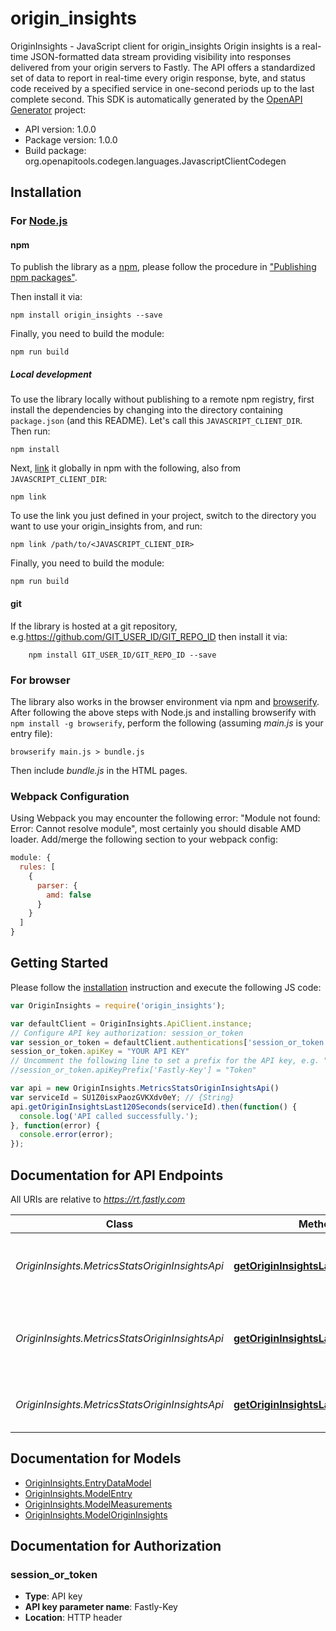 # origin_insights

OriginInsights - JavaScript client for origin_insights
Origin insights is a real-time JSON-formatted data stream providing visibility into responses delivered from your origin servers to Fastly. The API offers a standardized set of data to report in real-time every origin response, byte, and status code received by a specified service in one-second periods up to the last complete second.
This SDK is automatically generated by the [OpenAPI Generator](https://openapi-generator.tech) project:

- API version: 1.0.0
- Package version: 1.0.0
- Build package: org.openapitools.codegen.languages.JavascriptClientCodegen

## Installation

### For [Node.js](https://nodejs.org/)

#### npm

To publish the library as a [npm](https://www.npmjs.com/), please follow the procedure in ["Publishing npm packages"](https://docs.npmjs.com/getting-started/publishing-npm-packages).

Then install it via:

```shell
npm install origin_insights --save
```

Finally, you need to build the module:

```shell
npm run build
```

##### Local development

To use the library locally without publishing to a remote npm registry, first install the dependencies by changing into the directory containing `package.json` (and this README). Let's call this `JAVASCRIPT_CLIENT_DIR`. Then run:

```shell
npm install
```

Next, [link](https://docs.npmjs.com/cli/link) it globally in npm with the following, also from `JAVASCRIPT_CLIENT_DIR`:

```shell
npm link
```

To use the link you just defined in your project, switch to the directory you want to use your origin_insights from, and run:

```shell
npm link /path/to/<JAVASCRIPT_CLIENT_DIR>
```

Finally, you need to build the module:

```shell
npm run build
```

#### git

If the library is hosted at a git repository, e.g.https://github.com/GIT_USER_ID/GIT_REPO_ID
then install it via:

```shell
    npm install GIT_USER_ID/GIT_REPO_ID --save
```

### For browser

The library also works in the browser environment via npm and [browserify](http://browserify.org/). After following
the above steps with Node.js and installing browserify with `npm install -g browserify`,
perform the following (assuming *main.js* is your entry file):

```shell
browserify main.js > bundle.js
```

Then include *bundle.js* in the HTML pages.

### Webpack Configuration

Using Webpack you may encounter the following error: "Module not found: Error:
Cannot resolve module", most certainly you should disable AMD loader. Add/merge
the following section to your webpack config:

```javascript
module: {
  rules: [
    {
      parser: {
        amd: false
      }
    }
  ]
}
```

## Getting Started

Please follow the [installation](#installation) instruction and execute the following JS code:

```javascript
var OriginInsights = require('origin_insights');

var defaultClient = OriginInsights.ApiClient.instance;
// Configure API key authorization: session_or_token
var session_or_token = defaultClient.authentications['session_or_token'];
session_or_token.apiKey = "YOUR API KEY"
// Uncomment the following line to set a prefix for the API key, e.g. "Token" (defaults to null)
//session_or_token.apiKeyPrefix['Fastly-Key'] = "Token"

var api = new OriginInsights.MetricsStatsOriginInsightsApi()
var serviceId = SU1Z0isxPaozGVKXdv0eY; // {String} 
api.getOriginInsightsLast120Seconds(serviceId).then(function() {
  console.log('API called successfully.');
}, function(error) {
  console.error(error);
});


```

## Documentation for API Endpoints

All URIs are relative to *https://rt.fastly.com*

Class | Method | HTTP request | Description
------------ | ------------- | ------------- | -------------
*OriginInsights.MetricsStatsOriginInsightsApi* | [**getOriginInsightsLast120Seconds**](docs/MetricsStatsOriginInsightsApi.md#getOriginInsightsLast120Seconds) | **GET** /v1/channel/{service_id}/ts/h?kind&#x3D;origin_insights | Get real-time origin data for the last 120 seconds
*OriginInsights.MetricsStatsOriginInsightsApi* | [**getOriginInsightsLastMaxEntries**](docs/MetricsStatsOriginInsightsApi.md#getOriginInsightsLastMaxEntries) | **GET** /v1/channel/{service_id}/ts/h/limit/{max_entries}?kind&#x3D;origin_insights | Get a limited number of real-time origin data entries
*OriginInsights.MetricsStatsOriginInsightsApi* | [**getOriginInsightsLastSecond**](docs/MetricsStatsOriginInsightsApi.md#getOriginInsightsLastSecond) | **GET** /v1/channel/{service_id}/ts/{start_timestamp}?kind&#x3D;origin_insights | Get real-time origin data for the last second


## Documentation for Models

 - [OriginInsights.EntryDataModel](docs/EntryDataModel.md)
 - [OriginInsights.ModelEntry](docs/ModelEntry.md)
 - [OriginInsights.ModelMeasurements](docs/ModelMeasurements.md)
 - [OriginInsights.ModelOriginInsights](docs/ModelOriginInsights.md)


## Documentation for Authorization



### session_or_token


- **Type**: API key
- **API key parameter name**: Fastly-Key
- **Location**: HTTP header

